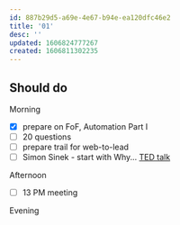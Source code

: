 ```yaml
---
id: 887b29d5-a69e-4e67-b94e-ea120dfc46e2
title: '01'
desc: ''
updated: 1606824777267
created: 1606811302235
---
```


## Should do

Morning
- [x] prepare on FoF, Automation Part I
- [ ] 20 questions
- [ ] prepare trail for web-to-lead
- [ ] Simon Sinek - start with Why... [TED talk](https://www.youtube.com/watch?v=IPYeCltXpxw)

Afternoon
- [ ] 13 PM meeting


Evening
